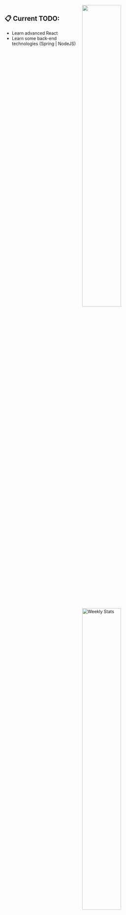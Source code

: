 <a href="https://discord.com/users/249220644741447680">
<img align="right" width="50%" src="https://lanyard-profile-readme.vercel.app/api/249220644741447680?bg=161B22&borderRadius=5px%205px%200%200&idleMessage=currently%20idle"/>
</a>

<a href="https://wakatime.com/0x69ED75" target="_blank">
  <img width="50%" align="right" alt="Weekly Stats" src=https://github-readme-stats.vercel.app/api/wakatime?username=0x69ED75&border_radius=0%200%205px%205px&theme=dark&bg_color=161B22&border_color=161B22&icon_color=58a6ff&show_icons=true&disable_animations=true&custom_title=Weekly%20Stats&v=2>
</a>



## 📋 Current TODO:
- Learn advanced React
- Learn some back-end technologies (Spring | NodeJS)

